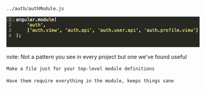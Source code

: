 `../auth/authModule.js`

![Modules Code](/img/code-module-1.png)

note:
    Not a pattern you see in every project but one we've found useful

    Make a file just for your top-level module definitions

    Have them require everything in the module, keeps things sane
